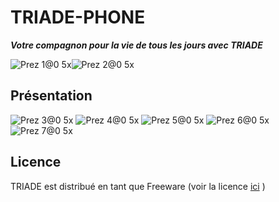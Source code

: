 # TRIADE-PHONE 
***Votre compagnon pour la vie de tous les jours avec TRIADE***

![Prez 1@0 5x](https://github.com/user-attachments/assets/c74d0167-50aa-4146-b254-1a7de0e542ae)![Prez 2@0 5x](https://github.com/user-attachments/assets/2fc50772-a015-4033-b612-8d371e3efb94)

## Présentation
![Prez 3@0 5x](https://github.com/user-attachments/assets/fab56321-cc34-43ab-9225-bf3bdd22102d)   ![Prez 4@0 5x](https://github.com/user-attachments/assets/8840c336-ad5b-4c4e-ba5e-adc0b381b484)   ![Prez 5@0 5x](https://github.com/user-attachments/assets/f4e969d6-4a3f-4f27-b0ab-66a3cf8f8e1d)   ![Prez 6@0 5x](https://github.com/user-attachments/assets/b13c6f61-8ebf-44ec-9a14-0ad86550b9d8)   ![Prez 7@0 5x](https://github.com/user-attachments/assets/6742009b-7633-47d7-9c42-7083191705e5)


## Licence
TRIADE est distribué en tant que Freeware (voir la licence [ici](https://github.com/TRIADE-EDUC/TRIADE-PHONE/blob/main/LICENSE.md) )

